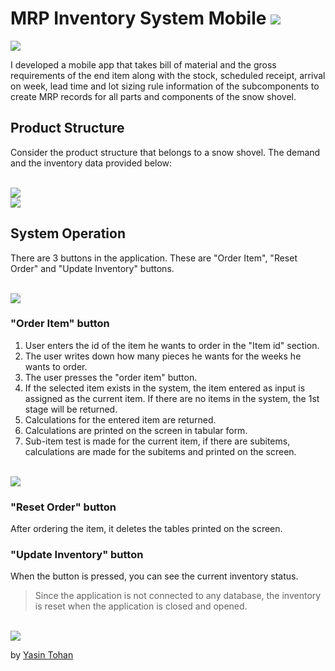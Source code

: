 

#  MRP Inventory System Mobile <img src="http://img.shields.io/badge/-Java-F89820?style=flat&logo=java&logoColor=white">

<img src = "https://github.com/yasintohan/MRP-Inventory-System-Mobile/blob/master/images/banner.jpg">
<br/>

I developed a mobile app that takes bill of material and the gross requirements of the end item along with the stock, scheduled receipt, arrival on week, lead time and lot sizing rule information of the subcomponents to create MRP records for all parts and components of the snow shovel.

## Product Structure
Consider the product structure that belongs to a snow shovel. The demand and the inventory data provided below:

<br/><img src = "https://github.com/yasintohan/MRP-Inventory-System-Mobile/blob/master/images/graphic.JPG">
<br/><img src = "https://github.com/yasintohan/MRP-Inventory-System-Mobile/blob/master/images/table.JPG">


## System Operation

  
There are 3 buttons in the application. These are "Order Item", "Reset Order" and "Update Inventory" buttons.

<br/><img src = "https://github.com/yasintohan/MRP-Inventory-System-Mobile/blob/master/images/2.jpg">

### "Order Item" button
1. User enters the id of the item he wants to order in the "Item id" section.
2. The user writes down how many pieces he wants for the weeks he wants to order.
3. The user presses the "order item" button.
4. If the selected item exists in the system, the item entered as input is assigned as the current item. If there are no items in the system, the 1st stage will be returned.
5. Calculations for the entered item are returned.
6. Calculations are printed on the screen in tabular form.
7. Sub-item test is made for the current item, if there are subitems, calculations are made for the subitems and printed on the screen.

<br/><img src = "https://github.com/yasintohan/MRP-Inventory-System-Mobile/blob/master/images/3.jpg">

### "Reset Order" button
After ordering the item, it deletes the tables printed on the screen.

### "Update Inventory" button
When the button is pressed, you can see the current inventory status.
>Since the application is not connected to any database, the inventory is reset when the application is closed and opened.

<br/><img src = "https://github.com/yasintohan/MRP-Inventory-System-Mobile/blob/master/images/1.jpg">



by [Yasin Tohan](https://github.com/yasintohan)
